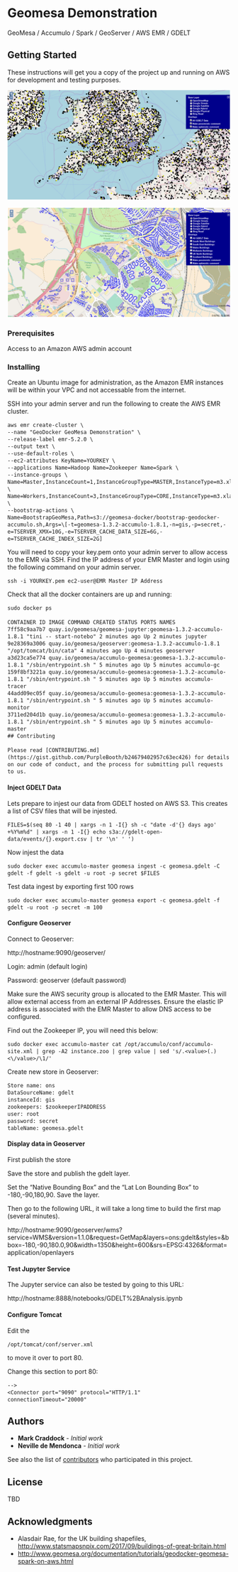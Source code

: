 # Geomesa Demonstration

GeoMesa / Accumulo / Spark / GeoServer / AWS EMR / GDELT

## Getting Started

These instructions will get you a copy of the project up and running on AWS for development and testing purposes.

![Geomesa/Geoserver Demonstration](https://github.com/UNGlobalPlatform/geomesa/blob/master/docs/geomesa-example.png?raw=true)

![Geomesa/Geoserver Demonstration](https://github.com/UNGlobalPlatform/geomesa/blob/master/docs/uk-buildings-example.png?raw=true)

### Prerequisites

Access to an Amazon AWS admin account

### Installing

Create an Ubuntu image for administration, as the Amazon EMR instances will be within your VPC and not accessable from the internet.

SSH into your admin server and run the following to create the AWS EMR cluster.
```
aws emr create-cluster \
--name "GeoDocker GeoMesa Demonstration" \
--release-label emr-5.2.0 \
--output text \
--use-default-roles \
--ec2-attributes KeyName=YOURKEY \
--applications Name=Hadoop Name=Zookeeper Name=Spark \
--instance-groups \
Name=Master,InstanceCount=1,InstanceGroupType=MASTER,InstanceType=m3.xlarge \
Name=Workers,InstanceCount=3,InstanceGroupType=CORE,InstanceType=m3.xlarge \
--bootstrap-actions \
Name=BootstrapGeoMesa,Path=s3://geomesa-docker/bootstrap-geodocker-accumulo.sh,Args=\[-t=geomesa-1.3.2-accumulo-1.8.1,-n=gis,-p=secret,-e=TSERVER_XMX=10G,-e=TSERVER_CACHE_DATA_SIZE=6G,-e=TSERVER_CACHE_INDEX_SIZE=2G]
```
You will need to copy your key.pem onto your admin server to allow access to the EMR via SSH.
Find the IP address of your EMR Master and login using the following command on your admin server.

```
ssh -i YOURKEY.pem ec2-user@EMR Master IP Address
```
Check that all the docker containers are up and running:

```
sudo docker ps

CONTAINER ID IMAGE COMMAND CREATED STATUS PORTS NAMES
7ff58c9aa7b7 quay.io/geomesa/geomesa-jupyter:geomesa-1.3.2-accumulo-1.8.1 "tini -- start-notebo" 2 minutes ago Up 2 minutes jupyter
9e28369a3006 quay.io/geomesa/geoserver:geomesa-1.3.2-accumulo-1.8.1 "/opt/tomcat/bin/cata" 4 minutes ago Up 4 minutes geoserver
a3d23ca5e774 quay.io/geomesa/accumulo-geomesa:geomesa-1.3.2-accumulo-1.8.1 "/sbin/entrypoint.sh " 5 minutes ago Up 5 minutes accumulo-gc
159f8bf3221a quay.io/geomesa/accumulo-geomesa:geomesa-1.3.2-accumulo-1.8.1 "/sbin/entrypoint.sh " 5 minutes ago Up 5 minutes accumulo-tracer
44add09ec05f quay.io/geomesa/accumulo-geomesa:geomesa-1.3.2-accumulo-1.8.1 "/sbin/entrypoint.sh " 5 minutes ago Up 5 minutes accumulo-monitor
3711ed204d1b quay.io/geomesa/accumulo-geomesa:geomesa-1.3.2-accumulo-1.8.1 "/sbin/entrypoint.sh " 5 minutes ago Up 5 minutes accumulo-master
## Contributing

Please read [CONTRIBUTING.md](https://gist.github.com/PurpleBooth/b24679402957c63ec426) for details on our code of conduct, and the process for submitting pull requests to us.
```
#### Inject GDELT Data

Lets prepare to injest our data from GDELT hosted on AWS S3. This creates a list of CSV files that will be injested.
```
FILES=$(seq 80 -1 40 | xargs -n 1 -I{} sh -c "date -d'{} days ago' +%Y%m%d" | xargs -n 1 -I{} echo s3a://gdelt-open-data/events/{}.export.csv | tr '\n' ' ')
```
Now injest the data
```
sudo docker exec accumulo-master geomesa ingest -c geomesa.gdelt -C gdelt -f gdelt -s gdelt -u root -p secret $FILES
```
Test data ingest by exporting first 100 rows
```
sudo docker exec accumulo-master geomesa export -c geomesa.gdelt -f gdelt -u root -p secret -m 100
```
#### Configure Geoserver

Connect to Geoserver:

http://hostname:9090/geoserver/

Login: admin (default login)

Password: geoserver (default password)

Make sure the AWS security group is allocated to the EMR Master. This will allow external access from an external IP Addresses.
Ensure the elastic IP address is associated with the EMR Master to allow DNS access to be configured.

Find out the Zookeeper IP, you will need this below:

```
sudo docker exec accumulo-master cat /opt/accumulo/conf/accumulo-site.xml | grep -A2 instance.zoo | grep value | sed 's/.<value>(.)<\/value>/\1/'
```
Create new store in Geoserver:

```
Store name: ons
DataSourceName: gdelt
instanceId: gis
zookeepers: $zookeeperIPADDRESS
user: root
password: secret
tableName: geomesa.gdelt
```

#### Display data in Geoserver

First publish the store

Save the store and publish the gdelt layer.

Set the “Native Bounding Box” and the “Lat Lon Bounding Box” to -180,-90,180,90. Save the layer.

Then go to the following URL, it will take a long time to build the first map (several minutes).

http://hostname:9090/geoserver/wms?service=WMS&version=1.1.0&request=GetMap&layers=ons:gdelt&styles=&bbox=-180,-90,180.0,90&width=1350&height=600&srs=EPSG:4326&format=application/openlayers

#### Test Jupyter Service

The Jupyter service can also be tested by going to this URL:

http://hostname:8888/notebooks/GDELT%2BAnalysis.ipynb

#### Configure Tomcat

Edit the
```
/opt/tomcat/conf/server.xml
```
to move it over to port 80.

Change this section to port 80:

```Define a non-SSL/TLS HTTP/1.1 Connector on port 8080
-->
<Connector port="9090" protocol="HTTP/1.1"
connectionTimeout="20000"
```


## Authors

* **Mark Craddock** - *Initial work*
* **Neville de Mendonca** - *Initial work*

See also the list of [contributors](https://github.com/your/project/contributors) who participated in this project.

## License

TBD

## Acknowledgments

* Alasdair Rae, for the UK building shapefiles, http://www.statsmapsnpix.com/2017/09/buildings-of-great-britain.html
* http://www.geomesa.org/documentation/tutorials/geodocker-geomesa-spark-on-aws.html



